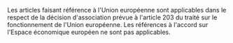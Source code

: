 Les articles faisant référence à l'Union européenne sont applicables dans le respect de la décision d'association prévue à l'article 203 du traité sur le fonctionnement de l'Union européenne. Les références à l'accord sur l'Espace économique européen ne sont pas applicables.


  

  
